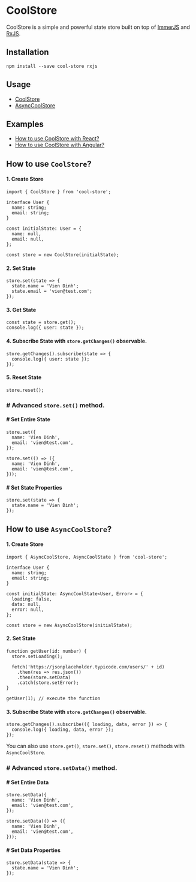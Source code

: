 # CoolStore

CoolStore is a simple and powerful state store built on top of [ImmerJS](https://www.npmjs.com/package/immer) and [RxJS](https://www.npmjs.com/package/rxjs).

## Installation

```
npm install --save cool-store rxjs
```

## Usage

- [CoolStore](https://github.com/Maxvien/cool-store#how-to-use-coolstore)
- [AsyncCoolStore](https://github.com/Maxvien/cool-store#how-to-use-asynccoolstore)

## Examples

- [How to use CoolStore with React?](https://github.com/Maxvien/cool-store/tree/master/examples/cool-store-react)
- [How to use CoolStore with Angular?](https://github.com/Maxvien/cool-store/tree/master/examples/cool-store-angular)

## How to use `CoolStore`?

#### 1. Create Store

```
import { CoolStore } from 'cool-store';

interface User {
  name: string;
  email: string;
}

const initialState: User = {
  name: null,
  email: null,
};

const store = new CoolStore(initialState);
```

#### 2. Set State

```
store.set(state => {
  state.name = 'Vien Dinh';
  state.email = 'vien@test.com';
});
```

#### 3. Get State

```
const state = store.get();
console.log({ user: state });
```

#### 4. Subscribe State with `store.getChanges()` observable.

```
store.getChanges().subscribe(state => {
  console.log({ user: state });
});
```

#### 5. Reset State

```
store.reset();
```

### # Advanced `store.set()` method.

#### # Set Entire State

```
store.set({
  name: 'Vien Dinh',
  email: 'vien@test.com',
});
```

```
store.set(() => ({
  name: 'Vien Dinh',
  email: 'vien@test.com',
}));
```

#### # Set State Properties

```
store.set(state => {
  state.name = 'Vien Dinh';
});
```

## How to use `AsyncCoolStore`?

#### 1. Create Store

```
import { AsyncCoolStore, AsyncCoolState } from 'cool-store';

interface User {
  name: string;
  email: string;
}

const initialState: AsyncCoolState<User, Error> = {
  loading: false,
  data: null,
  error: null,
};

const store = new AsyncCoolStore(initialState);
```

#### 2. Set State

```
function getUser(id: number) {
  store.setLoading();

  fetch('https://jsonplaceholder.typicode.com/users/' + id)
    .then(res => res.json())
    .then(store.setData)
    .catch(store.setError);
}

getUser(1); // execute the function
```

#### 3. Subscribe State with `store.getChanges()` observable.

```
store.getChanges().subscribe(({ loading, data, error }) => {
  console.log({ loading, data, error });
});
```

You can also use `store.get()`, `store.set()`, `store.reset()` methods with `AsyncCoolStore`.

### # Advanced `store.setData()` method.

#### # Set Entire Data

```
store.setData({
  name: 'Vien Dinh',
  email: 'vien@test.com',
});
```

```
store.setData(() => ({
  name: 'Vien Dinh',
  email: 'vien@test.com',
}));
```

#### # Set Data Properties

```
store.setData(state => {
  state.name = 'Vien Dinh';
});
```
